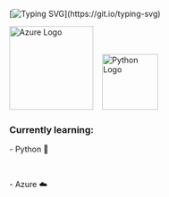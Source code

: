[![Typing SVG](https://readme-typing-svg.demolab.com?font=Fira+Code&pause=1000&color=010406&width=435&lines=Hi%2C+I'm+Alexander+Vo+(guruincloud).;Learning+Python+and+Azure.)](https://git.io/typing-svg)

<p>
  <img src="https://logos-world.net/wp-content/uploads/2021/03/Azure-Logo-2020-present.png" alt="Azure Logo" width="150" />
  &nbsp;&nbsp;
  <img src="https://qavalidation.com/wp-content/uploads/2018/02/python-logo.png" alt="Python Logo" width="100" height="100"/>
</p>

<h3>Currently learning:</h3>
<p>- Python 🐍</p>
<br>
<p>- Azure ☁️</p>
